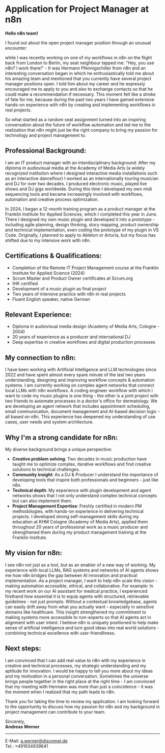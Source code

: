 # Application for Project Manager at n8n

**Hello n8n team!**

I found out about the open project manager position through an unusual encounter:

while I was recently working on one of my workflows in n8n on the flight back from London to Berlin, my seat neighbour tapped me: "Hey, you use n8n? I work there!" - It was Hermann Pfennigschiller from n8n and an interesting conversation began in which he enthusiastically told me about his amazing team and mentioned that you currently have several project manager positions open. I told him about my career and he expressly encouraged me to apply to you and also to exchange contacts so that he could make a recommendation if necessary. This moment felt like a stroke of fate for me, because during the past two years I have gained extensive hands-on experience with n8n by creating and implementing workflows in real projects.

So what started as a random seat assignment turned into an inspiring conversation about the future of workflow automation and led me to the realization that n8n might just be the right company to bring my passion for technology and project management to.

## Professional Background:

I am an IT product manager with an interdisciplinary background: After my diploma in audiovisual media at the Academy of Media Arts (a widely recognized institution where I designed interactive media installations such as an interactive dancefloor) I worked as an internationally touring musician and DJ for over two decades. I produced electronic music, played live shows and DJ gigs worldwide. During this time I developed my own midi sequencing tools and became increasingly involved with workflows, automation and creative process optimization.

In 2024, I began a 12-month training program as a product manager at the Franklin Institute for Applied Sciences, which I completed this year in June. There I designed my own music plugin and developed it into a prototype - including agile planning, design thinking, story mapping, product ownership and technical implementation, even coding the prototype of my plugin in VS Code. Originally, I planned to apply to Ableton or Arturia, but my focus has shifted due to my intensive work with n8n.

## Certifications & Qualifications:

- Completion of the Remote IT Project Management course at the Franklin Institute for Applied Science (2024)
- Scrum Master and Product Owner certificates at Scrum.org
- IHK certified
- Development of a music plugin as final project
- Two years of intensive practice with n8n in real projects
- Fluent English speaker, native German

## Relevant Experience:

- Diploma in audiovisual media design (Academy of Media Arts, Cologne - 2004)
- 20 years of experience as a producer and international DJ
- Deep expertise in creative workflows and digital production processes

## My connection to n8n:

I have been working with Artificial Intelligence and LLM technologies since 2022 and have spent almost every spare minute of the last two years understanding, designing and improving workflow concepts & automation systems. I am currently working on complex agent networks that connect local LLMs with n8n workflows. A coding engineer workflow with which I want to code my music plugins is one thing - the other is a joint project with two friends to automate processes in a doctor's office for dermatology. We are developing an agent network that includes appointment scheduling, email communication, document management and AI-based decision logic - all based on n8n. This experience has deepened my understanding of use cases, user needs and system architecture.

## Why I'm a strong candidate for n8n:

My diverse background brings a unique perspective:

- **Creative problem solving**: Two decades in music production have taught me to optimize complex, iterative workflows and find creative solutions to technical challenges.
- **Community insight**: As a DJ & Producer I understand the importance of developing tools that inspire both professionals and beginners - just like n8n.
- **Technical depth**: My experience with plugin development and agent networks shows that I not only understand complex technical concepts but can also implement them.
- **Project Management Expertise**: Freshly certified in modern PM methodologies, with hands-on experience in delivering technical projects. I developed strong self-management skills during my education at KHM Cologne (Academy of Media Arts), applied them throughout 20 years of professional work as a music producer and strengthened them during my product management training at the Franklin Institute.

## My vision for n8n:

I see n8n not just as a tool, but as an enabler of a new way of working. My experience with local LLMs, RAG systems and networks of AI agents shows me how n8n bridges the gap between AI innovation and practical implementation. As a project manager, I want to help n8n scale this vision - making automation accessible, ethical, and collaborative. For example: In my recent work on our AI assistant for medical practice, I experienced firsthand how essential it is to equip agents with structured, retrievable guidelines - not just prompts. Without a contextual knowledgebase, agents can easily drift away from what you actually want - especially in sensitive domains like healthcare. This insight strengthened my commitment to making systems more accessible to non-experts so that AI agents act in alignment with user intent. I believe n8n is uniquely positioned to help make sense of artificial intelligence and turn good ideas into real world solutions - combining technical excellence with user-friendliness.

## Next steps:

I am convinced that I can add real value to n8n with my experience in creative and technical processes, my strategic understanding and my aptitude for innovation. I would be happy to tell you more about my ideas and my motivation in a personal conversation. Sometimes the universe brings people together in the right place at the right time - I am convinced that my meeting with Hermann was more than just a coincidence - it was the moment when I realized that my path leads to n8n.

Thank you for taking the time to review my application. I am looking forward to the opportunity to discuss how my passion for n8n and my background in project management can contribute to your team.

Sincerely,  
**Andreas Werner**

---

E-Mail: a.werner@discomat.de  
Tel.: 	+491634939641
